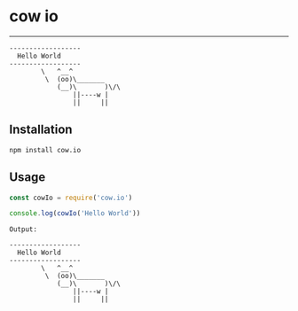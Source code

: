 # **cow io**
---

````
------------------
  Hello World
------------------
        \   ^__^
         \  (oo)\_______
            (__)\       )\/\
                ||----w |
                ||     ||
````

## Installation

```
npm install cow.io
```

## Usage

```javascript
const cowIo = require('cow.io')

console.log(cowIo('Hello World'))
```

````
Output:

------------------
  Hello World
------------------
        \   ^__^
         \  (oo)\_______
            (__)\       )\/\
                ||----w |
                ||     ||
````
